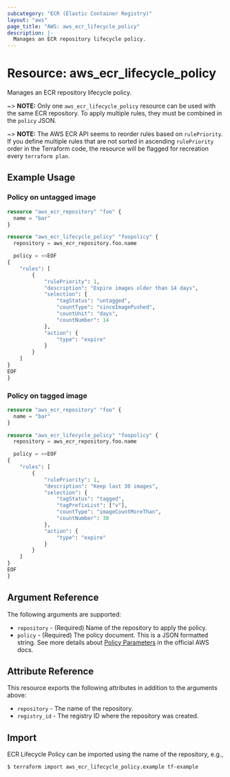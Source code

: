 ```yaml
---
subcategory: "ECR (Elastic Container Registry)"
layout: "aws"
page_title: "AWS: aws_ecr_lifecycle_policy"
description: |-
  Manages an ECR repository lifecycle policy.
---
```


# Resource: aws_ecr_lifecycle_policy

Manages an ECR repository lifecycle policy.

~> **NOTE:** Only one `aws_ecr_lifecycle_policy` resource can be used with the same ECR repository. To apply multiple rules, they must be combined in the `policy` JSON.

~> **NOTE:** The AWS ECR API seems to reorder rules based on `rulePriority`. If you define multiple rules that are not sorted in ascending `rulePriority` order in the Terraform code, the resource will be flagged for recreation every `terraform plan`.

## Example Usage

### Policy on untagged image

```terraform
resource "aws_ecr_repository" "foo" {
  name = "bar"
}

resource "aws_ecr_lifecycle_policy" "foopolicy" {
  repository = aws_ecr_repository.foo.name

  policy = <<EOF
{
    "rules": [
        {
            "rulePriority": 1,
            "description": "Expire images older than 14 days",
            "selection": {
                "tagStatus": "untagged",
                "countType": "sinceImagePushed",
                "countUnit": "days",
                "countNumber": 14
            },
            "action": {
                "type": "expire"
            }
        }
    ]
}
EOF
}
```

### Policy on tagged image

```terraform
resource "aws_ecr_repository" "foo" {
  name = "bar"
}

resource "aws_ecr_lifecycle_policy" "foopolicy" {
  repository = aws_ecr_repository.foo.name

  policy = <<EOF
{
    "rules": [
        {
            "rulePriority": 1,
            "description": "Keep last 30 images",
            "selection": {
                "tagStatus": "tagged",
                "tagPrefixList": ["v"],
                "countType": "imageCountMoreThan",
                "countNumber": 30
            },
            "action": {
                "type": "expire"
            }
        }
    ]
}
EOF
}
```

## Argument Reference

The following arguments are supported:

* `repository` - (Required) Name of the repository to apply the policy.
* `policy` - (Required) The policy document. This is a JSON formatted string. See more details about [Policy Parameters](http://docs.aws.amazon.com/AmazonECR/latest/userguide/LifecyclePolicies.html#lifecycle_policy_parameters) in the official AWS docs.

## Attribute Reference

This resource exports the following attributes in addition to the arguments above:

* `repository` - The name of the repository.
* `registry_id` - The registry ID where the repository was created.

## Import

ECR Lifecycle Policy can be imported using the name of the repository, e.g.,

```
$ terraform import aws_ecr_lifecycle_policy.example tf-example
```

